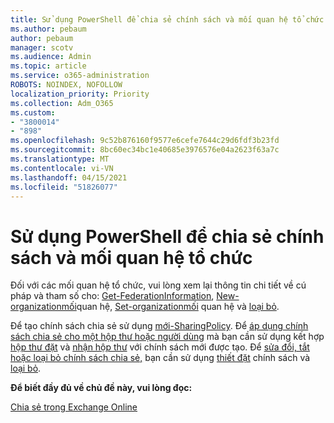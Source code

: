 ```yaml
---
title: Sử dụng PowerShell để chia sẻ chính sách và mối quan hệ tổ chức
ms.author: pebaum
author: pebaum
manager: scotv
ms.audience: Admin
ms.topic: article
ms.service: o365-administration
ROBOTS: NOINDEX, NOFOLLOW
localization_priority: Priority
ms.collection: Adm_O365
ms.custom:
- "3800014"
- "898"
ms.openlocfilehash: 9c52b876160f9577e6cefe7644c29d6fdf3b23fd
ms.sourcegitcommit: 8bc60ec34bc1e40685e3976576e04a2623f63a7c
ms.translationtype: MT
ms.contentlocale: vi-VN
ms.lasthandoff: 04/15/2021
ms.locfileid: "51826077"
---
```

# <a name="use-powershell-for-sharing-policies-and-organization-relationships"></a>Sử dụng PowerShell để chia sẻ chính sách và mối quan hệ tổ chức


Đối với các mối quan hệ tổ chức, vui lòng xem lại thông tin chi tiết về cú pháp và tham số cho: [Get-FederationInformation](https://docs.microsoft.com/powershell/module/exchange/get-federationinformation), [New-organizationmối](https://docs.microsoft.com/powershell/module/exchange/new-organizationrelationship)quan hệ, [Set-organizationmối](https://docs.microsoft.com/powershell/module/exchange/set-organizationrelationship)  quan hệ và  [loại bỏ](https://docs.microsoft.com/powershell/module/exchange/remove-organizationrelationship).

Để tạo chính sách chia sẻ sử dụng [mới-SharingPolicy](https://docs.microsoft.com/powershell/module/exchange/new-sharingpolicy). Để  [áp dụng chính sách chia sẻ cho một hộp thư hoặc người dùng](https://docs.microsoft.com/exchange/sharing/sharing-policies/apply-a-sharing-policy#use-exchange-online-powershell-to-apply-a-sharing-policy-to-one-or-more-mailboxes)  mà bạn cần sử dụng kết hợp  [hộp thư đặt](https://docs.microsoft.com/powershell/module/exchange/set-mailbox) và [nhận hộp thư](https://docs.microsoft.com/powershell/module/exchange/get-mailbox) với chính sách mới được tạo. Để  [sửa đổi, tắt hoặc loại bỏ chính sách chia sẻ,](https://docs.microsoft.com/exchange/sharing/sharing-policies/modify-a-sharing-policy)  bạn cần sử dụng  [thiết đặt](https://docs.microsoft.com/powershell/module/exchange/set-sharingpolicy) chính sách và [loại bỏ](https://docs.microsoft.com/powershell/module/exchange/remove-sharingpolicy).

**Để biết đầy đủ về chủ đề này, vui lòng đọc:**

[Chia sẻ trong Exchange Online](https://docs.microsoft.com/exchange/sharing/sharing)